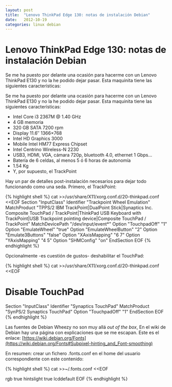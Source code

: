 ```yaml
---
layout: post
title:  "Lenovo ThinkPad Edge 130: notas de instalación Debian"
date:   2012-10-19
categories: linux debian 
---
```


# Lenovo ThinkPad Edge 130: notas de instalación Debian
Se me ha puesto por delante una ocasión para hacerme con un Lenovo ThinkPad E130 y no la he podido dejar pasar. Esta maquinita tiene las siguientes características:


Se me ha puesto por delante una ocasión para hacerme con un Lenovo ThinkPad E130 y no la he podido dejar pasar. Esta maquinita tiene las siguientes características:

* Intel Core i3 2367M @ 1.40 GHz
* 4 GB memoria
* 320 GB SATA 7200 rpm
* Display 11.6″ 1366×768
* Intel HD Graphics 3000
* Mobile Intel HM77 Express Chipset
* Intel Centrino Wireless-N 2230
* USB3, HDMI, VGA, cámara 720p, bluetooth 4.0, ethernet 1 Gbps…
* Batería de 6 celdas, al menos 5 ó 6 horas de autonomía
* 1.54 Kg
* Y, por supuesto, el TrackPoint

Hay un par de detalles post-instalación necesarios para dejar todo funcionando como una seda. Primero, el TrackPoint:

{% highlight shell %}
cat >>/usr/share/X11/xorg.conf.d/20-thinkpad.conf <<EOF
Section "InputClass"
 Identifier "Trackpoint Wheel Emulation" MatchProduct "TPPS/2 IBM TrackPoint|DualPoint Stick|Synaptics Inc. Composite TouchPad / TrackPoint|ThinkPad USB Keyboard with TrackPoint|USB Trackpoint pointing device|Composite TouchPad / TrackPoint"
 MatchDevicePath "/dev/input/event*"
 Option "TouchpadOff" "1"
 Option "EmulateWheel" "true"
 Option "EmulateWheelButton" "2"
 Option "Emulate3Buttons" "false"
 Option "XAxisMapping" "6 7"
 Option "YAxisMapping" "4 5"
 Option "SHMConfig" "on"
EndSection
EOF
{% endhighlight %}

Opcionalmente -es cuestión de gustos- deshabilitar el TouchPad:

{% highlight shell %}
cat >>/usr/share/X11/xorg.conf.d/20-thinkpad.conf <<EOF
# Disable TouchPad
Section "InputClass"
    Identifier "Synaptics TouchPad"
    MatchProduct "SynPS/2 Synaptics TouchPad"
    Option "TouchpadOff" "1"
EndSection
EOF
{% endhighlight %}

Las fuentes de Debian Wheezy no son muy allá *out of the box*, En el wiki de Debian hay una página con explicaciones que se me escapan. Este es el enlace: [https://wiki.debian.org/Fonts](https://wiki.debian.org/Fonts#Subpixel-hinting_and_Font-smoothing)

En resumen: crear un fichero .fonts.conf en el home del usuario correspondiente con este contenido:

{% highlight shell %}
cat >>~/.fonts.conf <<EOF
<?xml version='1.0'?>
<!DOCTYPE fontconfig SYSTEM 'fonts.dtd'>
<fontconfig>
 <match target="font">
  <edit mode="assign" name="rgba">
   <const>rgb</const>
  </edit>
 </match>
 <match target="font">
  <edit mode="assign" name="hinting">
   <bool>true</bool>
  </edit>
 </match>
 <match target="font">
  <edit mode="assign" name="hintstyle">
   <const>hintslight</const>
  </edit>
 </match>
 <match target="font">
  <edit mode="assign" name="antialias">
   <bool>true</bool>
  </edit>
 </match>
  <match target="font">
    <edit mode="assign" name="lcdfilter">
      <const>lcddefault</const>
    </edit>
  </match>
</fontconfig>
EOF
{% endhighlight %}

